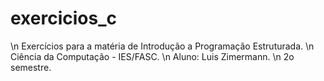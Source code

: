 # exercicios_c

\n Exercícios para a matéria de Introdução a Programação Estruturada.
\n Ciência da Computação - IES/FASC.
\n Aluno: Luis Zimermann.
\n 2o semestre.
